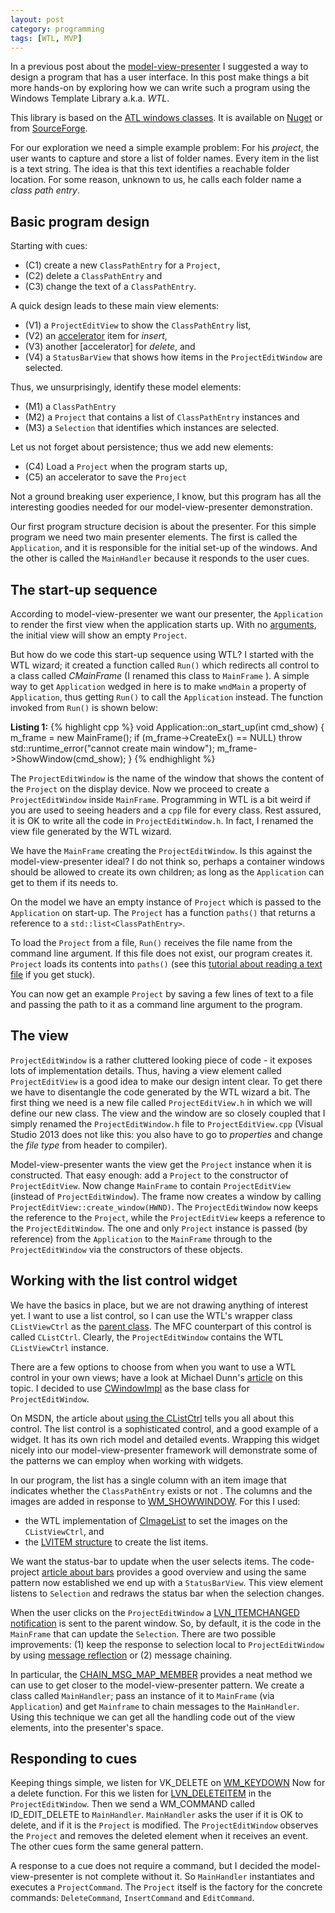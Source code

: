 ```yaml
---
layout: post
category: programming
tags: [WTL, MVP]
---
```

In a previous post about the
<a href="{% post_url 2015-02-21-model-view-presenter%}">model-view-presenter</a> I suggested a way to design a program that has a user interface.  In this post make things a bit more hands-on by exploring how we can write such a program using the Windows Template Library a.k.a. _WTL_.  


This library is based on the [ATL windows classes](https://msdn.microsoft.com/en-us/library/x1wf8d3x.aspx).  It is available on [Nuget](https://www.nuget.org/packages/wtl/) or from [SourceForge](http://sourceforge.net/projects/wtl/).  

For our exploration we need a simple example problem:  For his _project_, the user wants to capture and store a list of folder names.  Every item in the list is a text string. The idea is that this text identifies a reachable folder location.  For some reason, unknown to us, he calls each folder name a _class path entry_.  

## Basic program design
Starting with cues:

 * (C1) create a new `ClassPathEntry` for a `Project`,
 * (C2) delete a `ClassPathEntry` and
 * (C3) change the text of a `ClassPathEntry`.  

A quick design leads to these main view elements:

 * (V1) a `ProjectEditView` to show the `ClassPathEntry` list,
 * (V2) an [accelerator](https://msdn.microsoft.com/en-us/library/windows/desktop/ms645526%28v=vs.85%29.aspx) item for _insert_,
 * (V3) another [accelerator] for _delete_, and
 * (V4) a `StatusBarView` that shows how items in the `ProjectEditWindow` are selected.

Thus, we unsurprisingly, identify these model elements:

 * (M1) a `ClassPathEntry`
 * (M2) a `Project` that contains a list of `ClassPathEntry` instances and
 * (M3) a `Selection` that identifies which instances are selected.

Let us not forget about persistence; thus we add new elements:

 * (C4) Load a `Project` when the program starts up,
 * (C5) an accelerator to save the `Project`

Not a ground breaking user experience, I know, but this program has all the interesting goodies needed for our model-view-presenter demonstration.

Our first program structure decision is about the presenter. For this simple program we need two main presenter elements. The first is called the `Application`, and it is responsible for the initial set-up of the windows.  And the other is called the `MainHandler` because it responds to the user cues.

## The start-up sequence
According to model-view-presenter we want our presenter, the `Application` to render the first view when the application starts up.  With no [arguments](https://msdn.microsoft.com/en-us/library/chfy7caa.aspx), the initial view will show an empty `Project`.

But how do we code this start-up sequence using WTL?  I started with the WTL wizard; it created a function called `Run()` which redirects all control to a class called _CMainFrame_ (I renamed this class to `MainFrame` ).  A simple way to get `Application` wedged in here is to make `wndMain` a property of `Application`, thus getting `Run()` to call the `Application` instead.  The function invoked from `Run()` is shown below:

**Listing 1:**
{% highlight cpp %}
void Application::on_start_up(int cmd_show) {
	m_frame = new MainFrame();
	if (m_frame->CreateEx() == NULL)
		throw std::runtime_error("cannot create main window");
	m_frame->ShowWindow(cmd_show);
}
{% endhighlight %}

The `ProjectEditWindow` is the name of the window that shows the content of the `Project` on the display device. Now we proceed to create a `ProjectEditWindow` inside `MainFrame`. Programming in WTL is a bit weird if you are used to seeing headers and a `cpp` file for every class.  Rest assured, it is OK to write all the code in `ProjectEditWindow.h`.  In fact, I renamed the view file generated by the WTL wizard.

We have the `MainFrame` creating the `ProjectEditWindow`.  Is this against the model-view-presenter ideal?  I do not think so, perhaps a container windows should be allowed to create its own children; as long as the `Application` can get to them if its needs to.  

On the model we have an empty instance of `Project` which is passed to the `Application` on start-up.  The `Project` has a function `paths()` that returns a reference to a `std::list<ClassPathEntry>`.   

To load the `Project` from a file, `Run()` receives the file name from the command line argument.  If this file does not exist, our program creates it. `Project` loads its contents into `paths()` (see this [tutorial about reading a text file](http://www.cplusplus.com/doc/tutorial/files/) if you get stuck).

You can now get an example `Project` by saving a few lines of text to a file and passing the path to it as a command line argument to the program.  

## The view

`ProjectEditWindow` is a rather cluttered looking piece of code - it exposes lots of implementation details. Thus, having a view element called `ProjectEditView` is a good idea to make our design intent clear. To get there we have to disentangle the code generated by the WTL wizard a bit.  The first thing we need is a new file called `ProjectEditView.h` in which we will define our new class. The view and the window are so closely coupled that I simply renamed the `ProjectEditWindow.h` file to `ProjectEditView.cpp` (Visual Studio 2013 does not like this: you also have to go to _properties_ and change the _file type_ from header to compiler).  

Model-view-presenter wants the view get the `Project` instance when it is constructed. That easy enough: add a `Project` to the constructor of `ProjectEditView`. Now change `MainFrame` to contain `ProjectEditView` (instead of `ProjectEditWindow`).  The frame now creates a window by calling `ProjectEditView::create_window(HWND)`. The `ProjectEditWindow` now keeps the reference to the `Project`, while the `ProjectEditView` keeps a reference to the `ProjectEditWindow`.  The one and only `Project` instance is passed (by reference) from the `Application` to the `MainFrame` through to the `ProjectEditWindow` via the constructors of these objects.  

## Working with the list control widget
We have the basics in place, but we are not drawing anything of interest yet.
 I want to use a list control, so I can use the WTL's wrapper class `CListViewCtrl` as the [parent class](http://en.wikipedia.org/wiki/Class_(computer_programming)).  The MFC counterpart of this control is called `CListCtrl`. Clearly, the `ProjectEditWindow` contains the WTL `CListViewCtrl` instance.

There are a few options to choose from when you want to use a WTL control in your own views; have a look at Michael Dunn's [article](http://www.codeproject.com/Articles/4028/WTL-for-MFC-Programmers-Part-IV-Dialogs-and-Contro#usingwrap) on this topic. I decided to use [CWindowImpl](https://msdn.microsoft.com/en-us/library/h4616bh2.aspx) as the base class for `ProjectEditWindow`.

On MSDN, the article about [using the CListCtrl](https://msdn.microsoft.com/en-us/library/bycfwcsh.aspx) tells you all about this control.  The list control is a sophisticated control, and a good example of a widget.  It has its own rich model and detailed events.  Wrapping this widget nicely into our model-view-presenter framework will demonstrate some of the patterns we can employ when working with widgets.

In our program, the list has a single column with an item image that indicates whether the `ClassPathEntry` exists or not . The columns and the images are added in response to [WM_SHOWWINDOW](https://msdn.microsoft.com/en-us/library/windows/desktop/ms632645%28v=vs.85%29.aspx).  For this I used:
 * the WTL implementation of [CImageList](https://msdn.microsoft.com/en-us/library/96e492b8.aspx) to set the images on the `CListViewCtrl`, and
 * the [LVITEM structure](https://msdn.microsoft.com/en-us/library/windows/desktop/bb774760%28v=vs.85%29.aspx) to create the list items.

We want the status-bar to update when the user selects items.  The code-project [article about bars](http://www.codeproject.com/Articles/3948/WTL-for-MFC-Programmers-Part-III-Toolbars-and-Stat) provides a good overview and using the same pattern now established we end up with a `StatusBarView`.  This view element listens to `Selection` and redraws the status bar when the selection changes.

When the user clicks on the `ProjectEditWindow` a [LVN_ITEMCHANGED notification](https://msdn.microsoft.com/en-us/library/windows/desktop/bb774845.aspxs) is sent to the parent window.  So, by default, it is the code in the `MainFrame` that can update the `Selection`. There are two possible improvements: (1) keep the response to selection local to `ProjectEditWindow` by using [message reflection](https://msdn.microsoft.com/en-us/library/aa260759.aspx#atlwindow_topic11) or (2) message chaining.

In particular, the [CHAIN_MSG_MAP_MEMBER](https://msdn.microsoft.com/en-us/library/ttz68kw1.aspx) provides a neat method we can use to get closer to the model-view-presenter pattern. We create a class called `MainHandler`; pass an instance of it to `MainFrame` (via `Application`) and get `Mainframe` to chain messages to the `MainHandler`.  Using this technique we can get all the handling code out of the view elements, into the presenter's space.  

## Responding to cues
Keeping things simple, we listen for VK_DELETE on [WM_KEYDOWN](https://msdn.microsoft.com/en-us/library/windows/desktop/ms646280%28v=vs.85%29.aspx)
Now for a delete function.  For this we listen for [LVN_DELETEITEM](https://msdn.microsoft.com/en-us/library/windows/desktop/bb774812.aspx) in the `ProjectEditWindow`.  Then we send a WM_COMMAND called ID_EDIT_DELETE to `MainHandler`.  `MainHandler` asks the user if it is OK to delete, and if it is the `Project` is modified.  The `ProjectEditWindow` observes the `Project` and removes the deleted element when it receives an event. The other cues form the same general pattern.  

A response to a cue does not require a command, but I decided the model-view-presenter is not complete without it.  So `MainHandler` instantiates and executes a `ProjectCommand`.  The `Project` itself is the factory for the concrete commands: `DeleteCommand`, `InsertCommand` and `EditCommand`.   
